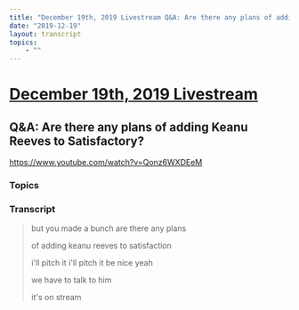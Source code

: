 ```yaml
---
title: "December 19th, 2019 Livestream Q&A: Are there any plans of adding Keanu Reeves to Satisfactory?"
date: "2019-12-19"
layout: transcript
topics:
    - ""
---
```

# [December 19th, 2019 Livestream](../2019-12-19.md)
## Q&A: Are there any plans of adding Keanu Reeves to Satisfactory?
https://www.youtube.com/watch?v=Qonz6WXDEeM

### Topics


### Transcript

> but you made a bunch are there any plans
> 
> of adding keanu reeves to satisfaction
> 
> i'll pitch it i'll pitch it be nice yeah
> 
> we have to talk to him
> 
> it's on stream
> 
